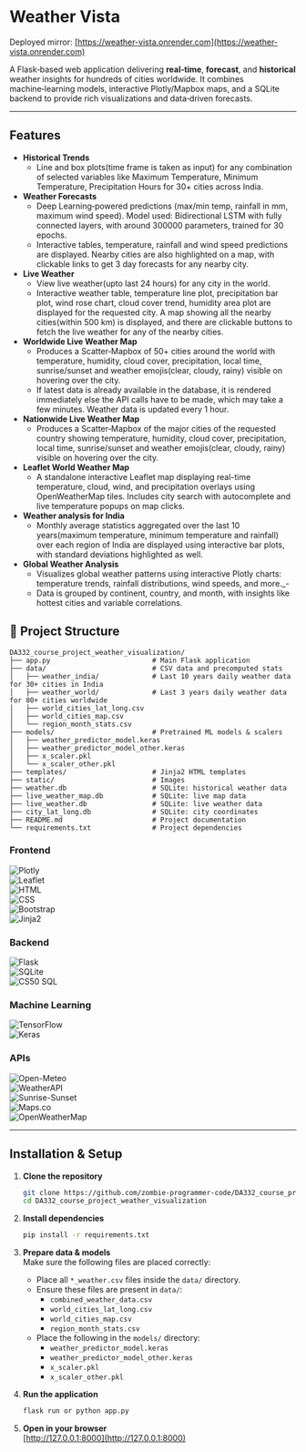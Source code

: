 # Weather Vista
Deployed mirror: [https://weather-vista.onrender.com](https://weather-vista.onrender.com)

A Flask‑based web application delivering **real‑time**, **forecast**, and **historical** weather insights for hundreds of cities worldwide. It combines machine‑learning models, interactive Plotly/Mapbox maps, and a SQLite backend to provide rich visualizations and data‑driven forecasts.

---

## Features
- **Historical Trends**
  - Line and box plots(time frame is taken as input) for any combination of selected variables like Maximum Temperature, Minimum Temperature, Precipitation Hours for 30+ cities across India.
- **Weather Forecasts**  
  - Deep Learning‑powered predictions (max/min temp, rainfall in mm, maximum wind speed). Model used: Bidirectional LSTM with fully connected layers, with around 300000 parameters, trained for 30 epochs. 
  - Interactive tables, temperature, rainfall and wind speed predictions are displayed. Nearby cities are also highlighted on a map, with clickable links to get 3 day forecasts for any nearby city.
- **Live Weather**  
  - View live weather(upto last 24 hours) for any city in the world. 
  - Interactive weather table, temperature line plot, precipitation bar plot, wind rose chart, cloud cover trend, humidity area plot are displayed for the requested city. A map showing all the nearby cities(within 500 km) is displayed, and there are clickable buttons to fetch the live weather for any of the nearby cities.
- **Worldwide Live Weather Map**  
  - Produces a Scatter‑Mapbox of 50+ cities around the world with temperature, humidity, cloud cover, precipitation, local time, sunrise/sunset and weather emojis(clear, cloudy, rainy) visible on hovering over the city.
  - If latest data is already available in the database, it is rendered immediately else the API calls have to be made, which may take a few minutes. Weather data is updated every 1 hour.
- **Nationwide Live Weather Map**  
  - Produces a Scatter‑Mapbox of the major cities of the requested country showing temperature, humidity, cloud cover, precipitation, local time, sunrise/sunset and weather emojis(clear, cloudy, rainy) visible on hovering over the city.
- **Leaflet World Weather Map**
  - A standalone interactive Leaflet map displaying real-time temperature, cloud, wind, and precipitation overlays using OpenWeatherMap tiles. Includes city search with autocomplete and live temperature popups on map clicks. 
- **Weather analysis for India**
  - Monthly average statistics aggregated over the last 10 years(maximum temperature, minimum temperature and rainfall) over each region of India are displayed using interactive bar plots, with standard deviations highlighted as well.
- **Global Weather Analysis**
  - Visualizes global weather patterns using interactive Plotly charts: temperature trends, rainfall distributions, wind speeds, and more._-
  - Data is grouped by continent, country, and month, with insights like hottest cities and variable correlations.
## 📁 Project Structure

```
DA332_course_project_weather_visualization/
├── app.py                         # Main Flask application  
├── data/                          # CSV data and precomputed stats  
│   ├── weather_india/             # Last 10 years daily weather data for 30+ cities in India  
│   ├── weather_world/             # Last 3 years daily weather data for 80+ cities worldwide  
│   ├── world_cities_lat_long.csv  
│   ├── world_cities_map.csv  
│   └── region_month_stats.csv  
├── models/                        # Pretrained ML models & scalers  
│   ├── weather_predictor_model.keras  
│   ├── weather_predictor_model_other.keras  
│   ├── x_scaler.pkl  
│   └── x_scaler_other.pkl  
├── templates/                     # Jinja2 HTML templates  
├── static/                        # Images  
├── weather.db                     # SQLite: historical weather data  
├── live_weather_map.db            # SQLite: live map data  
├── live_weather.db                # SQLite: live weather data  
├── city_lat_long.db               # SQLite: city coordinates  
├── README.md                      # Project documentation  
└── requirements.txt               # Project dependencies  
```


### Frontend  
![Plotly](https://img.shields.io/badge/Plotly-Express%20%26%20Graph%20Objects-blue?logo=plotly&logoColor=white)  
![Leaflet](https://img.shields.io/badge/Leaflet.js-Interactive%20Maps-brightgreen?logo=leaflet&logoColor=white)  
![HTML](https://img.shields.io/badge/HTML5-E34F26?logo=html5&logoColor=white)  
![CSS](https://img.shields.io/badge/CSS3-1572B6?logo=css3&logoColor=white)  
![Bootstrap](https://img.shields.io/badge/Bootstrap-7952B3?logo=bootstrap&logoColor=white)  
![Jinja2](https://img.shields.io/badge/Jinja2-Template%20Engine-yellow?logo=jinja&logoColor=black)

### Backend  
![Flask](https://img.shields.io/badge/Flask-000000?logo=flask&logoColor=white)  
![SQLite](https://img.shields.io/badge/SQLite-003B57?logo=sqlite&logoColor=white)  
![CS50 SQL](https://img.shields.io/badge/CS50--SQL-SQL%20Wrapper-orange)

### Machine Learning  
![TensorFlow](https://img.shields.io/badge/TensorFlow-FF6F00?logo=tensorflow&logoColor=white)  
![Keras](https://img.shields.io/badge/Keras-D00000?logo=keras&logoColor=white)  

### APIs  
![Open-Meteo](https://img.shields.io/badge/Open--Meteo-Archive%20Weather-blue)  
![WeatherAPI](https://img.shields.io/badge/WeatherAPI.com-Hourly%20Weather-lightblue)  
![Sunrise-Sunset](https://img.shields.io/badge/Sunrise--Sunset-Astronomy-lightgrey)  
![Maps.co](https://img.shields.io/badge/Maps.co-Geocoding-green)  
![OpenWeatherMap](https://img.shields.io/badge/OpenWeatherMap-Tile%20Layers-orange?logo=OpenWeatherMap&logoColor=white)


---

## Installation & Setup

1. **Clone the repository**  
   ```bash
   git clone https://github.com/zombie-programmer-code/DA332_course_project_weather_visualization
   cd DA332_course_project_weather_visualization
   ```

2. **Install dependencies**  
   ```bash
   pip install -r requirements.txt
   ```

3. **Prepare data & models**  
   Make sure the following files are placed correctly:
   - Place all `*_weather.csv` files inside the `data/` directory.
   - Ensure these files are present in `data/`:
     - `combined_weather_data.csv`  
     - `world_cities_lat_long.csv`  
     - `world_cities_map.csv`  
     - `region_month_stats.csv`
   - Place the following in the `models/` directory:
     - `weather_predictor_model.keras`  
     - `weather_predictor_model_other.keras`  
     - `x_scaler.pkl`  
     - `x_scaler_other.pkl`

4. **Run the application**  
   ```bash
   flask run or python app.py
   ```

5. **Open in your browser**  
   [http://127.0.0.1:8000](http://127.0.0.1:8000)


